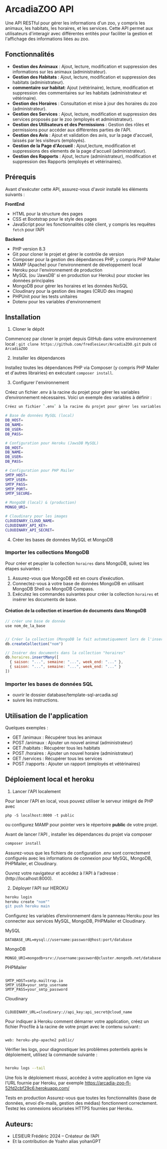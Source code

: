 # ArcadiaZOO API

Une API RESTful pour gérer les informations d'un zoo, y compris les animaux, les habitats, les horaires, et les services. Cette API permet aux utilisateurs d'interagir avec différentes entités pour faciliter la gestion et l'affichage des informations liées au zoo.

## Fonctionnalités

- **Gestion des Animaux** : Ajout, lecture, modification et suppression des informations sur les animaux (administrateur).
- **Gestion des Habitats** : Ajout, lecture, modification et suppression des habitats (administrateur).
- **commentaire sur habitat**: Ajout (vétérinaire), lecture, modification et suppression des commentaires sur les habitats  (administrateur et vétérinaire).
- **Gestion des Horaires** : Consultation et mise à jour des horaires du zoo (administrateur).
- **Gestion des Services** : Ajout, lecture, modification et suppression des services proposés par le zoo (employés et administrateur).
- **Gestion des Utilisateurs et des Permissions** : Gestion des rôles et permissions pour accéder aux différentes parties de l'API.
- **Gestion des Avis** : Ajout et validation des avis, sur la page d'accueil, laissés par les visiteurs (employés).
- **Gestion de la Page d'Accueil** : Ajout,lecture, modification et suppressions des elements de la page d'accueil (administrateur).
- **Gestion des Rapports** : Ajout, lecture (administrateur), modification et suppression des Rapports (employés et vétérinaires).

## Prérequis

Avant d'exécuter cette API, assurez-vous d'avoir installé les éléments suivants :

**FrontEnd**

- HTML pour la structure des pages
- CSS et Bootstrap pour le style des pages
- JavaScript pour les fonctionnalités côté client, y compris les requêtes `fetch` pour l’API

**Backend**

- PHP version 8.3
- Git pour cloner le projet et gérer le contrôle de version
- Composer pour la gestion des dépendances PHP, y compris PHP Mailer
- MAMP (Apache) pour l'environnement de développement local
- Heroku pour l'environnement de production
- MySQL (ou 'JawsDB' si en production sur Heroku) pour stocker les données principales
- MongoDB pour gérer les horaires et les données NoSQL
- Cloudinary pour la gestion des images (CRUD des images)
- PHPUnit pour les tests unitaires
- Dotenv pour les variables d'environnement

## Installation

1. Cloner le dépôt

Commencez par cloner le projet depuis GitHub dans votre environnement local : `git clone https://github.com/fredlesieur/ArcadiaZOO.git` puis `cd ArcadiaZOO`

2. Installer les dépendances

Installez toutes les dépendances PHP via Composer (y compris PHP Mailer et d'autres librairies) en exécutant `composer install`.

3. Configurer l'environnement

Créez un fichier .env à la racine du projet pour gérer les variables d’environnement nécessaires. Voici un exemple des variables à définir :

```bash
Créez un fichier `.env` à la racine du projet pour gérer les variables d’environnement nécessaires. Voici un exemple des variables à définir :

# Base de données MySQL (local)
DB_HOST=
DB_NAME=
DB_USER=
DB_PASS=

# Configuration pour Heroku (JawsDB MySQL)
DB_HOST=
DB_NAME=
DB_USER=
DB_PASS=

# Configuration pour PHP Mailer
SMTP_HOST=
SMTP_USER=
SMTP_PASS=
SMTP_PORT=
SMTP_SECURE=

# MongoDB (local) & (production)
MONGO_URI=

# Cloudinary pour les images
CLOUDINARY_CLOUD_NAME=
CLOUDINARY_API_KEY=
CLOUDINARY_API_SECRET=
```
4. Créer les bases de données MySQL et MongoDB
### Importer les collections MongoDB

Pour créer et peupler la collection `horaires` dans MongoDB, suivez les étapes suivantes :

1. Assurez-vous que MongoDB est en cours d’exécution.
2. Connectez-vous à votre base de données MongoDB en utilisant MongoDB Shell ou MongoDB Compass.
3. Exécutez les commandes suivantes pour créer la collection `horaires` et insérer les documents de base.

#### Création de la collection et insertion de documents dans MongoDB

```javascript
// créer une base de donnée
use nom_de_la_base


// Créer la collection (MongoDB le fait automatiquement lors de l'insertion, mais ceci est optionnel)
db.createCollection("nom")

// Insérer des documents dans la collection "horaires"
db.horaires.insertMany([
  { saison: "...", semaine: "...", week_end: "..." },
  { saison: "...", semaine: "...", week_end: "..." }
])
```
### Importer les bases de données SQL

- ouvrir le dossier database/template-sql-arcadia.sql
- suivre les instructions.

## Utilisation de l'application

Quelques exemples :

- GET /animaux : Récupérer tous les animaux
- POST /animaux : Ajouter un nouvel animal (administrateur)
- GET /habitats : Récupérer tous les habitats
- POST /horaires : Ajouter un nouvel horaire (administrateur)
- GET /services : Récupérer tous les services
- POST /rapports : Ajouter un rapport (employés et vétérinaires)


## Déploiement local et heroku

1. Lancer l'API localement

Pour lancer l'API en local, vous pouvez utiliser le serveur intégré de PHP avec

 `php -S localhost:8000 -t public`

ou configurez MAMP pour pointer vers le répertoire **public** de votre projet.

Avant de lancer l'API , installer les dépendances du projet via composer 
```bash
composer install

```
Assurez-vous que les fichiers de configuration .env sont correctement configurés 
avec les informations de connexion pour MySQL, MongoDB, PHPMailer, et Cloudinary.

Ouvrez votre navigateur et accédez à l'API à l'adresse  :(http://localhost:8000).


2. Déployer l'API sur HEROKU

```bash
heroku login
heroku create "nom""
git push heroku main

```
Configurez les variables d’environnement dans le panneau Heroku pour les connecter aux services MySQL, MongoDB, PHPMailer et Cloudinary.

MySQL

```plaintext
DATABASE_URL=mysql://username:password@host:port/database
```
MongoDB

```plaintext
MONGO_URI=mongodb+srv://username:password@cluster.mongodb.net/database

```
PHPMailer

```plaintext

SMTP_HOST=smtp.mailtrap.io
SMTP_USER=your_smtp_username
SMTP_PASS=your_smtp_password

```
Cloudinary

```plaintext

CLOUDINARY_URL=cloudinary://api_key:api_secret@cloud_name

```

Pour indiquer à Heroku comment démarrer votre application, créez un fichier Procfile à la racine de votre projet avec le contenu suivant :

```plaintext

web: heroku-php-apache2 public/

```

Vérifier les logs, pour diagnostiquer les problèmes potentiels après le déploiement, utilisez la commande suivante :

```bash

heroku logs --tail

```
Une fois le déploiement réussi, accédez à votre application en ligne via l’URL fournie par Heroku, par exemple
https://arcadia-zoo-fl-52fd2cbf29c6.herokuapp.com/

Tests en production
Assurez-vous que toutes les fonctionnalités (base de données, envoi d’e-mails, gestion des médias) fonctionnent correctement.
Testez les connexions sécurisées HTTPS fournies par Heroku.


## Auteurs:

- LESIEUR Frédéric 2024 – Créateur de l’API
- Et la contribution de Yoahn alias yohanGPT





